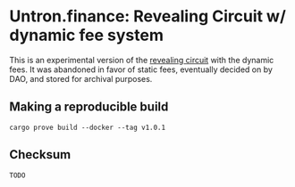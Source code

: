 # Untron.finance: Revealing Circuit w/ dynamic fee system

This is an experimental version of the [revealing circuit](https://github.com/ultrasoundlabs/untron/tree/main/circuits/revealing) with the dynamic fees. It was abandoned in favor of static fees, eventually decided on by DAO, and stored for archival purposes.

## Making a reproducible build

`cargo prove build --docker --tag v1.0.1`

## Checksum

`TODO`
